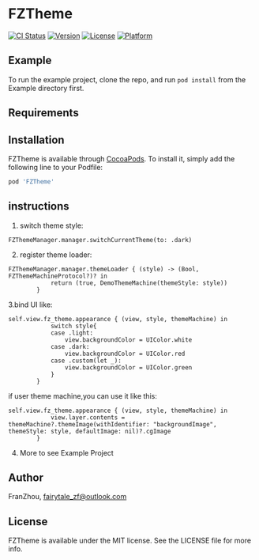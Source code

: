 # FZTheme

[![CI Status](https://img.shields.io/travis/FranZhou/FZTheme.svg?style=flat)](https://travis-ci.org/FranZhou/FZTheme)
[![Version](https://img.shields.io/cocoapods/v/FZTheme.svg?style=flat)](https://cocoapods.org/pods/FZTheme)
[![License](https://img.shields.io/cocoapods/l/FZTheme.svg?style=flat)](https://cocoapods.org/pods/FZTheme)
[![Platform](https://img.shields.io/cocoapods/p/FZTheme.svg?style=flat)](https://cocoapods.org/pods/FZTheme)

## Example

To run the example project, clone the repo, and run `pod install` from the Example directory first.

## Requirements

## Installation

FZTheme is available through [CocoaPods](https://cocoapods.org). To install
it, simply add the following line to your Podfile:

```ruby
pod 'FZTheme'
```

## instructions
1. switch theme style:
```
FZThemeManager.manager.switchCurrentTheme(to: .dark)
```

2. register theme loader:
```
FZThemeManager.manager.themeLoader { (style) -> (Bool, FZThemeMachineProtocol?)? in
            return (true, DemoThemeMachine(themeStyle: style))
        }
```
3.bind UI like:
```
self.view.fz_theme.appearance { (view, style, themeMachine) in
            switch style{
            case .light:
                view.backgroundColor = UIColor.white
            case .dark:
                view.backgroundColor = UIColor.red
            case .custom(let _):
                view.backgroundColor = UIColor.green
            }
        }

```
if user theme machine,you can use it like this:
```
self.view.fz_theme.appearance { (view, style, themeMachine) in
            view.layer.contents = themeMachine?.themeImage(withIdentifier: "backgroundImage", themeStyle: style, defaultImage: nil)?.cgImage
        }
```
4. More to see Example Project


## Author

FranZhou, fairytale_zf@outlook.com

## License

FZTheme is available under the MIT license. See the LICENSE file for more info.
